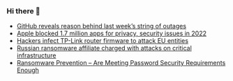 ### Hi there 👋

<!--START_SECTION:feed-->
* [GitHub reveals reason behind last week’s string of outages](https://www.bleepingcomputer.com/news/technology/github-reveals-reason-behind-last-weeks-string-of-outages/)
* [Apple blocked 1.7 million apps for privacy, security issues in 2022](https://www.bleepingcomputer.com/news/apple/apple-blocked-17-million-apps-for-privacy-security-issues-in-2022/)
* [Hackers infect TP-Link router firmware to attack EU entities](https://www.bleepingcomputer.com/news/security/hackers-infect-tp-link-router-firmware-to-attack-eu-entities/)
* [Russian ransomware affiliate charged with attacks on critical infrastructure](https://www.bleepingcomputer.com/news/security/russian-ransomware-affiliate-charged-with-attacks-on-critical-infrastructure/)
* [Ransomware Prevention – Are Meeting Password Security Requirements Enough](https://www.bleepingcomputer.com/news/security/ransomware-prevention-are-meeting-password-security-requirements-enough/)
<!--END_SECTION:feed-->

<!--
**frankenk/frankenk** is a ✨ _special_ ✨ repository because its `README.md` (this file) appears on your GitHub profile.

Here are some ideas to get you started:

- 🔭 I’m currently working on ...
- 🌱 I’m currently learning ...
- 👯 I’m looking to collaborate on ...
- 🤔 I’m looking for help with ...
- 💬 Ask me about ...
- 📫 How to reach me: ...
- 😄 Pronouns: ...
- ⚡ Fun fact: ...
-->



